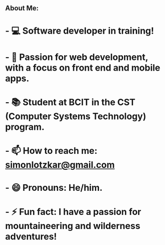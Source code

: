 <!--
**simonlotzkar/simonlotzkar** is a ✨ _special_ ✨ repository because its `README.md` (this file) appears on your GitHub profile.
-->
## About Me:
# - 💻 Software developer in training!
# - 📲 Passion for web development, with a focus on front end and mobile apps.
# - 📚 Student at BCIT in the CST (Computer Systems Technology) program.
# - 📫 How to reach me: simonlotzkar@gmail.com
# - 😄 Pronouns: He/him.
# - ⚡ Fun fact: I have a passion for mountaineering and wilderness adventures!
